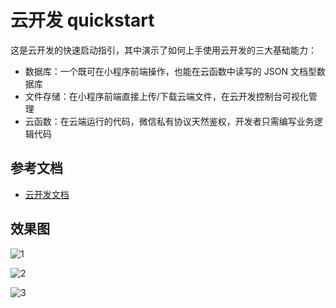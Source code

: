 # 云开发 quickstart

这是云开发的快速启动指引，其中演示了如何上手使用云开发的三大基础能力：

- 数据库：一个既可在小程序前端操作，也能在云函数中读写的 JSON 文档型数据库
- 文件存储：在小程序前端直接上传/下载云端文件，在云开发控制台可视化管理
- 云函数：在云端运行的代码，微信私有协议天然鉴权，开发者只需编写业务逻辑代码

## 参考文档

- [云开发文档](https://developers.weixin.qq.com/miniprogram/dev/wxcloud/basis/getting-started.html)

## 效果图

![1](https://ae01.alicdn.com/kf/Hda8afe379c4e42f891f12e11281180fek.jpg)

![2](https://ae01.alicdn.com/kf/Hbc9d0c3508b64d958c3215cc8597b4f7r.jpg)

![3](https://ae01.alicdn.com/kf/He635636a2edf4d14b49527c8a0e878af8.jpg)